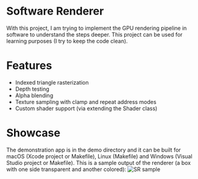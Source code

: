 # Software Renderer
With this project, I am trying to implement the GPU rendering pipeline in software to understand the steps deeper. This project can be used for learning purposes (I try to keep the code clean).

# Features

* Indexed triangle rasterization
* Depth testing
* Alpha blending
* Texture sampling with clamp and repeat address modes
* Custom shader support (via extending the Shader class)

# Showcase

The demonstration app is in the demo directory and it can be built for macOS (Xcode project or Makefile), Linux (Makefile) and Windows (Visual Studio project or Makefile). This is a sample output of the renderer (a box with one side transparent and another colored):
![SR sample](https://elviss.lv/files/sr_sample.png)